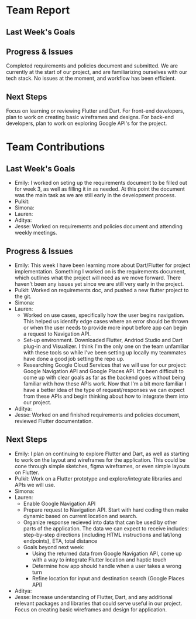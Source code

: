 # Team Report

## Last Week's Goals

## Progress & Issues
Completed requirements and policies document and submitted. We are currently at the start of our project, and are familiarizing ourselves with our tech stack. No issues at the moment, and workflow has been efficient.
## Next Steps
Focus on learning or reviewing Flutter and Dart. For front-end developers, plan to work on creating basic wireframes and designs. For back-end developers, plan to work on exploring Google API's for the project.

# Team Contributions

## Last Week's Goals

- Emily: I worked on seting up the requirements document to be filled out for week 3, as well as filling it in as needed. At this point the document was the main task as we are still early in the development process.
- Pulkit:
- Simona:
- Lauren:
- Aditya:
- Jesse: Worked on requirements and policies document and attending weekly meetings.

## Progress & Issues
- Emily: This week I have been learning more about Dart/Flutter for project implementation. Something I worked on is the requirements document, which outlines what the project will need as we move forward. There haven't been any issues yet since we are still very early in the project.
- Pulkit: Worked on requirements doc, and pushed a new flutter project to the git.
- Simona:
- Lauren:
  - Worked on use cases, specifically how the user begins navigation. This helped us identify edge cases where an error should be thrown or when the user needs to provide more input before app can begin a request to Navigation API.
  - Set-up environment. Downloaded Flutter, Andriod Studio and Dart plug-in and Visualizer. I think I'm the only one on the team unfamiliar with these tools so while I've been setting up locally my teammates have done a good job setting the repo up.
  - Researching Google Cloud Services that we will use for our project: Google Navigation API and Google Places API. It's been difficult to come up with clear goals as far as the backend goes without being familiar with how these APIs work. Now that I'm a bit more familiar I have a better idea of the type of request/responses we can expect from these APIs and begin thinking about how to integrate them into our project.
- Aditya:
- Jesse: Worked on and finished requirements and policies document, reviewed Flutter documentation.

## Next Steps
- Emily: I plan on continuing to explore Flutter and Dart, as well as starting to work on the layout and wireframes for the application. This could be cone through simple sketches, figma wireframes, or even simple layouts on Flutter.
- Pulkit: Work on a Flutter prototype and explore/integrate libraries and APIs we will use.
- Simona:
- Lauren:
  - Enable Google Navigation API
  - Prepare request to Navigation API. Start with hard coding then make dynamic based on current location and search.
  - Organize response recieved into data that can be used by other parts of the application.  The data we can expect to receive includes: step-by-step directions (including HTML instructions and lat/long endpoints), ETA, total distance
  - Goals beyond next week:
    - Using the returned data from Google Navigation API, come up with a way to integrate Flutter location and haptic touch
    - Determine how app should handle when a user takes a wrong turn
    - Refine location for input and destination search (Google Places API)
- Aditya:
- Jesse: Increase understanding of Flutter, Dart, and any additional relevant packages and libraries that could serve useful in our project. Focus on creating basic wireframes and design for application.
